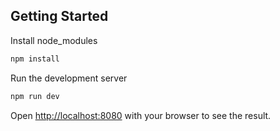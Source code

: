 ## Getting Started

Install node_modules

```bash
npm install
```

Run the development server

```bash
npm run dev
```

Open [http://localhost:8080](http://localhost:8080) with your browser to see the result.
